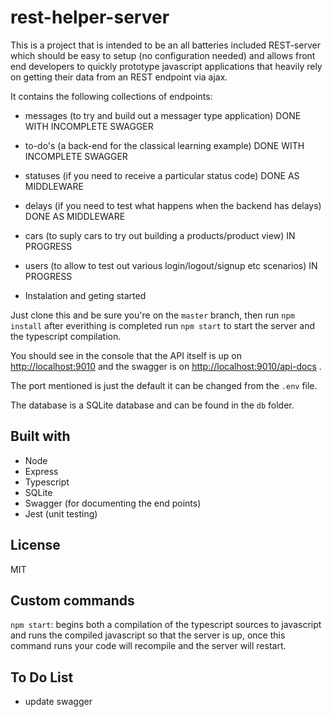 # rest-helper-server

This is a project that is intended to be an all batteries included REST-server which should be easy to setup (no configuration needed)
and allows front end developers to quickly prototype javascript applications that heavily rely on getting their data from an REST endpoint
via ajax.

It contains the following collections of endpoints:

* messages (to try and build out a messager type application) DONE WITH INCOMPLETE SWAGGER
* to-do's (a back-end for the classical learning example) DONE WITH INCOMPLETE SWAGGER
* statuses (if you need to receive a particular status code) DONE AS MIDDLEWARE
* delays (if you need to test what happens when the backend has delays) DONE AS MIDDLEWARE
* cars (to suply cars to try out building a products/product view) IN PROGRESS
* users (to allow to test out various login/logout/signup etc scenarios) IN PROGRESS

* Instalation and geting started

Just clone this and be sure you're on the `master` branch, then run `npm install` after everithing is completed run `npm start` to start the server and the typescript compilation.

You should see in the console that the API itself is up on <http://localhost:9010> and the swagger is on <http://localhost:9010/api-docs> .

The port mentioned is just the default it can be changed from the `.env` file.

The database is a SQLite database and can be found in the `db` folder.

## Built with

* Node
* Express
* Typescript
* SQLite
* Swagger (for documenting the end points)
* Jest (unit testing)

## License

MIT

## Custom commands

`npm start`:  begins both a compilation of the typescript sources to javascript and runs the compiled javascript
so that the server is up, once this command runs your code will recompile and the server will restart.

## To Do List

* update swagger